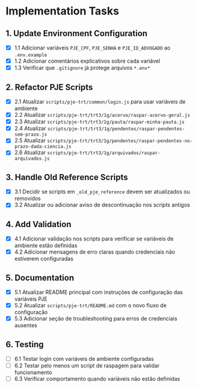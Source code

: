 # Implementation Tasks

## 1. Update Environment Configuration

- [x] 1.1 Adicionar variáveis `PJE_CPF`, `PJE_SENHA` e `PJE_ID_ADVOGADO` ao `.env.example`
- [x] 1.2 Adicionar comentários explicativos sobre cada variável
- [x] 1.3 Verificar que `.gitignore` já protege arquivos `*.env*`

## 2. Refactor PJE Scripts

- [x] 2.1 Atualizar `scripts/pje-trt/common/login.js` para usar variáveis de ambiente
- [x] 2.2 Atualizar `scripts/pje-trt/trt3/1g/acervo/raspar-acervo-geral.js`
- [x] 2.3 Atualizar `scripts/pje-trt/trt3/1g/pauta/raspar-minha-pauta.js`
- [x] 2.4 Atualizar `scripts/pje-trt/trt3/1g/pendentes/raspar-pendentes-sem-prazo.js`
- [x] 2.5 Atualizar `scripts/pje-trt/trt3/1g/pendentes/raspar-pendentes-no-prazo-dada-ciencia.js`
- [x] 2.6 Atualizar `scripts/pje-trt/trt3/1g/arquivados/raspar-arquivados.js`

## 3. Handle Old Reference Scripts

- [x] 3.1 Decidir se scripts em `_old_pje_reference` devem ser atualizados ou removidos
- [x] 3.2 Atualizar ou adicionar aviso de descontinuação nos scripts antigos

## 4. Add Validation

- [x] 4.1 Adicionar validação nos scripts para verificar se variáveis de ambiente estão definidas
- [x] 4.2 Adicionar mensagens de erro claras quando credenciais não estiverem configuradas

## 5. Documentation

- [x] 5.1 Atualizar README principal com instruções de configuração das variáveis PJE
- [x] 5.2 Atualizar `scripts/pje-trt/README.md` com o novo fluxo de configuração
- [x] 5.3 Adicionar seção de troubleshooting para erros de credenciais ausentes

## 6. Testing

- [ ] 6.1 Testar login com variáveis de ambiente configuradas
- [ ] 6.2 Testar pelo menos um script de raspagem para validar funcionamento
- [ ] 6.3 Verificar comportamento quando variáveis não estão definidas
